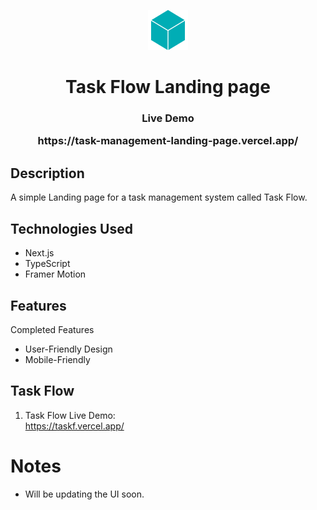   <p align="center"><img src="https://github.com/Inosensey/task-flow/blob/main/svg/SimpleIconsTask.svg" alt="Task Flow Logo" /></p>
  <h1 align="center">Task Flow Landing page<br> 
  <h3 align="center">Live Demo<br> <p>https://task-management-landing-page.vercel.app/</p></h3>

## Description

A simple Landing page for a task management system called Task Flow.

## Technologies Used

- Next.js
- TypeScript
- Framer Motion

## Features
Completed Features
- User-Friendly Design
- Mobile-Friendly


## Task Flow

1. Task Flow
   Live Demo:\
   https://taskf.vercel.app/


# Notes
- Will be updating the UI soon.
